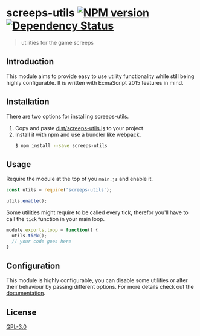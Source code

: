 # screeps-utils [![NPM version][npm-image]][npm-url] [![Dependency Status][daviddm-image]][daviddm-url]
> utilities for the game screeps

## Introduction
This module aims to provide easy to use utility functionality while still being highly configurable.
It is written with EcmaScript 2015 features in mind.

## Installation

There are two options for installing screeps-utils.
1. Copy and paste [dist/screeps-utils.js][dist-url] to your project
2. Install it with npm and use a bundler like webpack.
    ```sh
    $ npm install --save screeps-utils
    ```

## Usage
Require the module at the top of you `main.js` and enable it.

```js
const utils = require('screeps-utils');

utils.enable();
```

Some utilities might require to be called every tick, therefor you'll have to call the `tick` function in your main loop.
```js
module.exports.loop = function() {
  utils.tick();
  // your code goes here
}
```

## Configuration
This module is highly configurable, you can disable some utilities or alter their behaviour by passing different options.
For more details check out the [documentation][docs-url].  

## License
[GPL-3.0][license-url]

[npm-image]: https://badge.fury.io/js/screeps-utils.svg
[npm-url]: https://npmjs.org/package/screeps-utils
[daviddm-image]: https://david-dm.org/PostCrafter/screeps-utils.svg?theme=shields.io
[daviddm-url]: https://david-dm.org/PostCrafter/screeps-utils

[license-url]: LICENSE.md
[dist-url]: dist/screeps-utils.js
[docs-url]: doc/README.md
